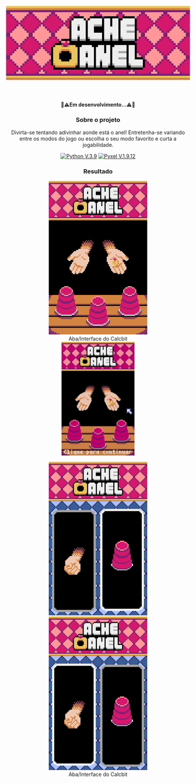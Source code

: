 <div align="center">
<header>
<img src="img/icon.png" type="image/png" alt="Ache O Anel Icon">
</header>

<div>
  <h4>🚧⚠️Em desenvolvimento...⚠️🚧</h4>
</div>

<div>
  <h3>Sobre o projeto</h3>
  <p>Divirta-se tentando adivinhar aonde está o anel!
Entretenha-se variando entre os modos do jogo ou escolha o seu modo favorito e curta a jogabilidade.</p>
  <p>
    <a href="https://www.python.org/">
      <img src="https://img.shields.io/badge/Python-3776AB?style=for-the-badge&logo=python&logoColor=white" alt="Python V.3.9" ></a>
    <a href="https://github.com/kitao/pyxel">
      <img src="https://img.shields.io/badge/Pyxel-v1.9.12-blue?style=for-the-badge&logo=python&logoColor=white" alt="Pyxel V.1.9.12" ></a>
  </p>
</div>

<div>
  <h3>Resultado</h3>
  <figure>
    <img src="img/interface.png" type="image/png" alt="Interface do Game">
    <figcaption>Aba/Interface do Calcbit</figcaption>
   <img src="img/Ache O Anel.gif" type="image/gif" alt="Game gif" width=200px>
  </figure>
      <figure>
    <img src="img/modos do game p2.png" type="image/png" alt="Interface do Game">
    <img src="img/modos do game p1.png" type="image/png" alt="Interface do Game">
    <figcaption>Aba/Interface do Calcbit</figcaption>
  </figure>
</div>
</div>
